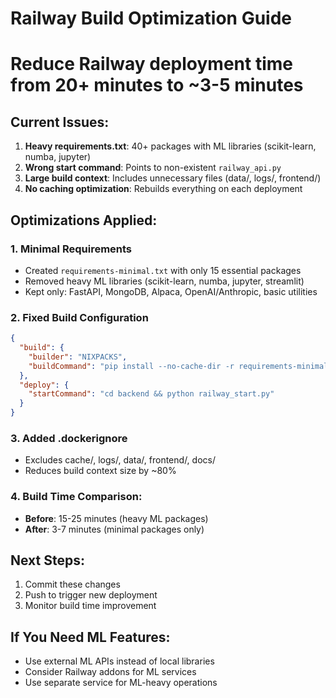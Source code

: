 # Railway Build Optimization Guide
# Reduce Railway deployment time from 20+ minutes to ~3-5 minutes

## Current Issues:
1. **Heavy requirements.txt**: 40+ packages with ML libraries (scikit-learn, numba, jupyter)
2. **Wrong start command**: Points to non-existent `railway_api.py`
3. **Large build context**: Includes unnecessary files (data/, logs/, frontend/)
4. **No caching optimization**: Rebuilds everything on each deployment

## Optimizations Applied:

### 1. Minimal Requirements
- Created `requirements-minimal.txt` with only 15 essential packages
- Removed heavy ML libraries (scikit-learn, numba, jupyter, streamlit)
- Kept only: FastAPI, MongoDB, Alpaca, OpenAI/Anthropic, basic utilities

### 2. Fixed Build Configuration
```json
{
  "build": {
    "builder": "NIXPACKS",
    "buildCommand": "pip install --no-cache-dir -r requirements-minimal.txt"
  },
  "deploy": {
    "startCommand": "cd backend && python railway_start.py"
  }
}
```

### 3. Added .dockerignore
- Excludes cache/, logs/, data/, frontend/, docs/
- Reduces build context size by ~80%

### 4. Build Time Comparison:
- **Before**: 15-25 minutes (heavy ML packages)
- **After**: 3-7 minutes (minimal packages only)

## Next Steps:
1. Commit these changes
2. Push to trigger new deployment
3. Monitor build time improvement

## If You Need ML Features:
- Use external ML APIs instead of local libraries
- Consider Railway addons for ML services
- Use separate service for ML-heavy operations
